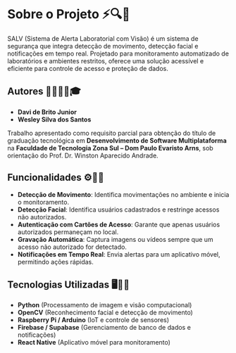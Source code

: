 # Sobre o Projeto ⚡🔍📡
SALV (Sistema de Alerta Laboratorial com Visão) é um sistema de segurança que integra detecção de movimento, detecção facial e notificações em tempo real. Projetado para monitoramento automatizado de laboratórios e ambientes restritos, oferece uma solução acessível e eficiente para controle de acesso e proteção de dados.

## Autores 👨‍💻👨‍💻🎓
- **Davi de Brito Junior**
- **Wesley Silva dos Santos**

Trabalho apresentado como requisito parcial para obtenção do título de graduação tecnológica em **Desenvolvimento de Software Multiplataforma** na **Faculdade de Tecnologia Zona Sul – Dom Paulo Evaristo Arns**, sob orientação do Prof. Dr. Winston Aparecido Andrade.

## Funcionalidades ⚙️📲🔔
- **Detecção de Movimento**: Identifica movimentações no ambiente e inicia o monitoramento.
- **Detecção Facial**: Identifica usuários cadastrados e restringe acessos não autorizados.
- **Autenticação com Cartões de Acesso**: Garante que apenas usuários autorizados permaneçam no local.
- **Gravação Automática**: Captura imagens ou vídeos sempre que um acesso não autorizado for detectado.
- **Notificações em Tempo Real**: Envia alertas para um aplicativo móvel, permitindo ações rápidas.

## Tecnologias Utilizadas 🖥️📡🤖
- **Python** (Processamento de imagem e visão computacional)
- **OpenCV** (Reconhecimento facial e detecção de movimento)
- **Raspberry Pi / Arduino** (IoT e controle de sensores)
- **Firebase / Supabase** (Gerenciamento de banco de dados e notificações)
- **React Native** (Aplicativo móvel para monitoramento)
